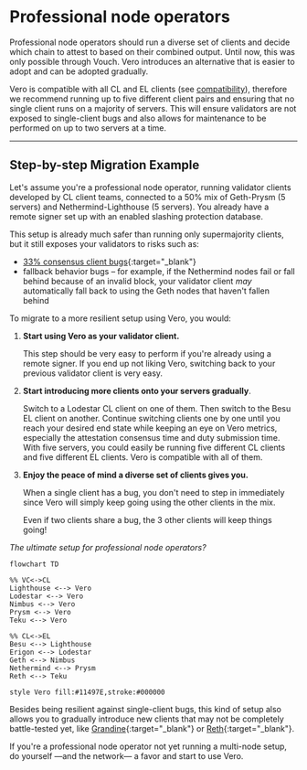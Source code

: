 # Professional node operators

Professional node operators should run
a diverse set of clients and decide which chain to attest
to based on their combined output. Until now, this was only
possible through Vouch. Vero introduces an alternative
that is easier to adopt and can be adopted gradually.

Vero is compatible with all CL and EL clients
(see [compatibility](../compatibility.md)),
therefore we recommend running up to five different
client pairs and ensuring that no single client runs
on a majority of servers. This will ensure validators
are not exposed to single-client bugs and also allows
for maintenance to be performed on up to two servers
at a time.

___

## Step-by-step Migration Example

Let's assume you're a professional node operator, running validator
clients developed by CL client teams, connected to a 50% mix of
Geth-Prysm (5 servers) and Nethermind-Lighthouse (5 servers).
You already have a remote signer set up with an enabled slashing
protection database.

This setup is already much safer than running only
supermajority clients, but it still exposes your
validators to risks such as:

- [33% consensus client bugs](https://x.com/potuz_eth/status/1768418899111113125){:target="_blank"}
- fallback behavior bugs – for example, if the Nethermind nodes
  fail or fall behind because of an invalid block,
  your validator client *may* automatically fall back to using
  the Geth nodes that haven't fallen behind

To migrate to a more resilient setup using Vero, you would:

1. **Start using Vero as your validator client.**

    This step should be very easy to perform if you're already using
    a remote signer.
    If you end up not liking Vero, switching back to your previous
    validator client is very easy.

2. **Start introducing more clients onto your servers gradually**.

    Switch to a Lodestar CL client on one of them. Then switch to the
    Besu EL client on another. Continue switching clients one by one until
    you reach your desired end state while keeping an eye on Vero metrics,
    especially the attestation consensus time and duty submission time.
    With five servers, you could easily be running five different CL clients
    and five different EL clients. Vero is compatible with all of them.

3. **Enjoy the peace of mind a diverse set of clients gives you.**

    When a single client has a bug, you don't need to step in
    immediately since Vero will simply keep going using the other
    clients in the mix.

    Even if two clients share a bug, the 3 other clients will
    keep things going!

*The ultimate setup for professional node operators?*

```mermaid
flowchart TD

%% VC<->CL
Lighthouse <--> Vero
Lodestar <--> Vero
Nimbus <--> Vero
Prysm <--> Vero
Teku <--> Vero

%% CL<->EL
Besu <--> Lighthouse
Erigon <--> Lodestar
Geth <--> Nimbus
Nethermind <--> Prysm
Reth <--> Teku

style Vero fill:#11497E,stroke:#000000
```

Besides being resilient against single-client bugs,
this kind of setup also allows you to gradually introduce new
clients that may not be completely battle-tested yet, like
[Grandine](https://github.com/grandinetech/grandine){:target="_blank"} or
[Reth](https://github.com/paradigmxyz/reth){:target="_blank"}.

If you're a professional node operator not yet running
a multi-node setup, do yourself —and the network— a favor
and start to use Vero.
